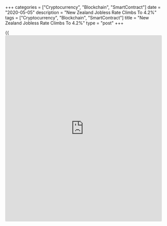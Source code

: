 +++
categories = ["Cryptocurrency", "Blockchain", "SmartContract"]
date = "2020-05-05"
description = "New Zealand Jobless Rate Climbs To 4.2%"
tags = ["Cryptocurrency", "Blockchain", "SmartContract"]
title = "New Zealand Jobless Rate Climbs To 4.2%"
type = "post"
+++

{{<iframe id="large-banner" src="https://www.bounty.group/#slide=13.0" width="100%" height="600" scrolling="no" style="border: 0px solid rgb(216, 221, 230); border-radius: 3px;">}}

The unemployment rate in New Zealand came in at a seasonally adjusted
4.2 percent in the first quarter of 2020, Statistics New Zealand said on
Wednesday.

That was up from 4.0 percent in the three months prior, although it beat
expectations for 4.3 percent.

The employment change was roughly flat on quarter - the same as in the
previous three months and again beating expectations for a decline of
0.3 percent.

The participation rate was 70.3 percent, up from 70.1 percent in Q4 and
surpassing forecasts for 69.9 percent.

For comments and feedback [contact](https://www.playgroundfx.com/contact/): editorial@rtt[news](https://www.letsplayfx.com/blog/forex-news-website/).com

[Economic News][1]

 **What parts of the world are seeing the best (and worst) economic
performances lately? Click[here][2] to check out our [Econ Scorecard][2]
and find out! See up-to-the-moment [ranking](https://www.playgroundfx.com/blog/crypto-exchange-ranking/)s for the best and worst
performers in [GDP][3], [unemployment rate][4], [inflation][5] and much
more.**

   1. www.rtt[news](https://www.letsplayfx.com/blog/forex-news-website/).com/Content/EconomicNews.aspx
   2. www.rtt[news](https://www.letsplayfx.com/blog/forex-news-website/).com/economic-scorecard/world-rank/industrial-production/highest-performance.aspx
   3. www.rtt[news](https://www.letsplayfx.com/blog/forex-news-website/).com/economic-scorecard/world-rank/GDP/highest-performance.aspx
   4. www.rtt[news](https://www.letsplayfx.com/blog/forex-news-website/).com/economic-scorecard/world-rank/unemployment-rate/lowest-performance.aspx
   5. www.rtt[news](https://www.letsplayfx.com/blog/forex-news-website/).com/economic-scorecard/world-rank/CPI/highest-performance.aspx